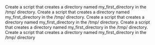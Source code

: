 Create a script that creates a directory named my_first_directory in the /tmp/ directory.
Create a script that creates a directory named my_first_directory in the /tmp/ directory.
Create a script that creates a directory named my_first_directory in the /tmp/ directory.
Create a script that creates a directory named my_first_directory in the /tmp/ directory.
Create a script that creates a directory named my_first_directory in the /tmp/ directory
